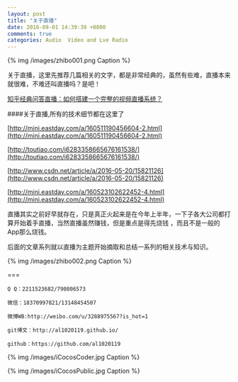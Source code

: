 ```yaml
---
layout: post
title: "关于直播"
date: 2016-09-01 14:39:39 +0800
comments: true
categories: Audio  Video and Lve Radio
---
```





{% img /images/zhibo001.png Caption %}  

关于直播，这里先推荐几篇相关的文字，都是非常经典的，虽然有些难，直播本来就很难，不难还叫直播吗？是吧！


[知乎经典问答直播：如何搭建一个完整的视频直播系统？](http://www.zhihu.com/question/42162310)


####关于直播,所有的技术细节都在这里了 
 
[http://mini.eastday.com/a/160511190456604-2.html](http://mini.eastday.com/a/160511190456604-2.html)


[http://toutiao.com/i6283358665676161538/](http://toutiao.com/i6283358665676161538/)


[http://www.csdn.net/article/a/2016-05-20/15821126](http://www.csdn.net/article/a/2016-05-20/15821126)


[http://mini.eastday.com/a/160523102622452-4.html](http://mini.eastday.com/a/160523102622452-4.html)


直播其实之前好早就存在，只是真正火起来是在今年上半年，一下子各大公司都打算开始着手直播，当然直播虽然赚钱，但是重点是得先烧钱 ，而且不是一般的App那么烧钱。

后面的文章系列就以直播为主题开始摘取和总结一系列的相关技术与知识。


{% img /images/zhibo002.png Caption %}  






===





    Q Q：2211523682/790806573

    微信：18370997821/13148454507
    
    微博WB:http://weibo.com/u/3288975567?is_hot=1
    
	git博文：http://al1020119.github.io/
	
	github：https://github.com/al1020119


{% img /images/iCocosCoder.jpg Caption %}  

{% img /images/iCocosPublic.jpg Caption %}  